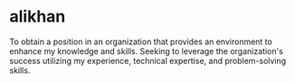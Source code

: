 # alikhan
To obtain a position in an organization that provides an environment to enhance my knowledge and skills. Seeking to leverage the organization's success utilizing my experience, technical expertise, and problem-solving skills.
